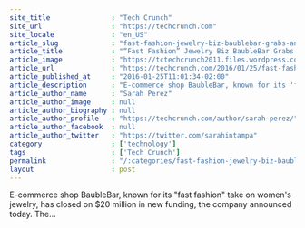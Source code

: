 ```yaml
---
site_title               : "Tech Crunch"
site_url                 : "https://techcrunch.com"
site_locale              : "en_US"
article_slug             : "fast-fashion-jewelry-biz-baublebar-grabs-another-s20-million"
article_title            : "“Fast Fashion” Jewelry Biz BaubleBar Grabs Another $20 Million"
article_image            : "https://tctechcrunch2011.files.wordpress.com/2016/01/screen-shot-2016-01-25-at-1-48-39-pm.png?w=764&h=400&crop=1"
article_url              : "https://techcrunch.com/2016/01/25/fast-fashion-jewelry-biz-baublebar-grabs-another-20-million/"
article_published_at     : "2016-01-25T11:01:34-02:00"
article_description      : "E-commerce shop BaubleBar, known for its 'fast fashion' take on women's jewelry, has closed on $20 million in new funding, the company announced today. The..."
article_author_name      : "Sarah Perez"
article_author_image     : null
article_author_biography : null
article_author_profile   : "https://techcrunch.com/author/sarah-perez/"
article_author_facebook  : null
article_author_twitter   : "https://twitter.com/sarahintampa"
category                 : ['technology']
tags                     : ['Tech Crunch']
permalink                : "/:categories/fast-fashion-jewelry-biz-baublebar-grabs-another-s20-million/"
layout                   : post
---
```


E-commerce shop BaubleBar, known for its "fast fashion" take on women's jewelry, has closed on $20 million in new funding, the company announced today. The...
